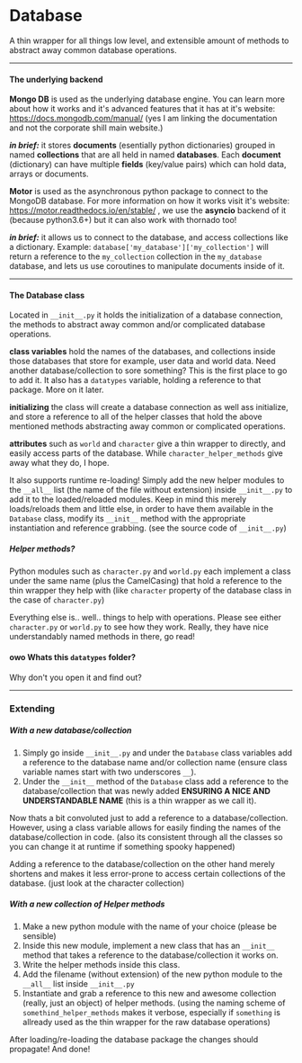 # Database
A thin wrapper for all things low level, and extensible amount of methods to abstract away common database operations.

---

#### The underlying backend

**Mongo DB** is used as the underlying database engine. You can learn more about how it works and it's advanced features that it has at it's website: <https://docs.mongodb.com/manual/> (yes I am linking the documentation and not the corporate shill main website.)

***in brief:*** it stores **documents** (esentially python dictionaries) grouped in named **collections** that are all held in named **databases**. Each **document** (dictionary) can have multiple **fields** (key/value pairs) which can hold data, arrays or documents.

**Motor** is used as the asynchronous python package to connect to the MongoDB database. For more information on how it works visit it's website: <https://motor.readthedocs.io/en/stable/> , we use the **asyncio** backend of it (because python3.6+) but it can also work with thornado too!

***in brief:*** it allows us to connect to the database, and access collections like a dictionary. Example: `database['my_database']['my_collection']` will return a reference to the `my_collection` collection in the `my_database` database, and lets us use coroutines to manipulate documents inside of it.

---

#### The Database class

Located in `__init__.py` it holds the initialization of a database connection, the methods to abstract away common and/or complicated database operations. 

**class variables** hold the names of the databases, and collections inside those databases that store for example, user data and world data. Need another database/collection to sore something? This is the first place to go to add it. It also has a `datatypes` variable, holding a reference to that package. More on it later.

**initializing** the class will create a database connection as well ass initialize, and store a reference to all of the helper classes that hold the above mentioned methods abstracting away common or complicated operations.

**attributes** such as `world` and `character` give a thin wrapper to directly, and easily access parts of the database. While `character_helper_methods` give away what they do, I hope.

It also supports runtime re-loading! Simply add the new helper modules to the `__all__` list (the name of the file without extension) inside `__init__.py` to add it to the loaded/reloaded modules. Keep in mind this merely loads/reloads them and little else, in order to have them available in the `Database` class, modify its `__init__` method with the appropriate instantiation and reference grabbing. (see the source code of `__init__.py`)

##### Helper methods?

Python modules such as `character.py` and `world.py` each implement a class under the same name (plus the CamelCasing) that hold a reference to the thin wrapper they help with (like `character` property of the database class in the case of `character.py`)

Everything else is.. well.. things to help with operations. Please see either `character.py` or `world.py` to see how they work. Really, they have nice understandably named methods in there, go read!

#### owo Whats this `datatypes` folder?

Why don't you open it and find out?

---

### Extending

##### With a new database/collection

1. Simply go inside `__init__.py` and under the `Database` class variables add a reference to the database name and/or collection name (ensure class variable names start with two underscores `__`).
1. Under the `__init__` method of the `Database` class add a reference to the database/collection that was newly added **ENSURING A NICE AND UNDERSTANDABLE NAME** (this is a thin wrapper as we call it).

Now thats a bit convoluted just to add a reference to a database/collection. However, using a class variable allows for easily finding the names of the database/collection in code. (also its consistent through all the classes so you can change it at runtime if something spooky happened)

Adding a reference to the database/collection on the other hand merely shortens and makes it less error-prone to access certain collections of the database. (just look at the character collection)

##### With a new collection of Helper methods

1. Make a new python module with the name of your choice (please be sensible)
1. Inside this new module, implement a new class that has an `__init__` method that takes a reference to the database/collection it works on.
1. Write the helper methods inside this class.
1. Add the filename (without extension) of the new python module to the `__all__` list inside `__init__.py`
1. Instantiate and grab a reference to this new and awesome collection (really, just an object) of helper methods. (using the naming scheme of `somethind_helper_methods` makes it verbose, especially if `something` is allready used as the thin wrapper for the raw database operations)

After loading/re-loading the database package the changes should propagate! And done!